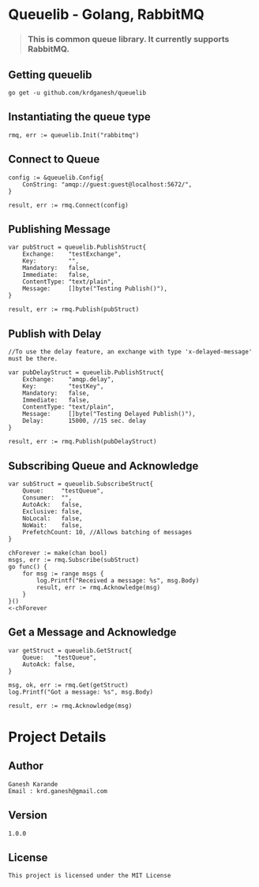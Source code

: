 # Queuelib - Golang, RabbitMQ
>### This is common queue library. It currently supports RabbitMQ.

## Getting queuelib
```
go get -u github.com/krdganesh/queuelib
```

## Instantiating the queue type
```
rmq, err := queuelib.Init("rabbitmq")
```

## Connect to Queue
```
config := &queuelib.Config{
	ConString: "amqp://guest:guest@localhost:5672/",
}

result, err := rmq.Connect(config)
```

## Publishing Message
```
var pubStruct = queuelib.PublishStruct{
	Exchange:    "testExchange",
	Key:         "",
	Mandatory:   false,
	Immediate:   false,
	ContentType: "text/plain",
	Message:     []byte("Testing Publish()"),
}

result, err := rmq.Publish(pubStruct)
```
## Publish with Delay
```
//To use the delay feature, an exchange with type 'x-delayed-message' must be there.

var pubDelayStruct = queuelib.PublishStruct{
	Exchange:    "amqp.delay",
	Key:         "testKey",
	Mandatory:   false,
	Immediate:   false,
	ContentType: "text/plain",
	Message:     []byte("Testing Delayed Publish()"),
	Delay:       15000, //15 sec. delay
}

result, err := rmq.Publish(pubDelayStruct)
```

## Subscribing Queue and Acknowledge
```
var subStruct = queuelib.SubscribeStruct{
	Queue:     "testQueue",
	Consumer:  "",
	AutoAck:   false,
	Exclusive: false,
	NoLocal:   false,
	NoWait:    false,
	PrefetchCount: 10, //Allows batching of messages
}

chForever := make(chan bool)
msgs, err := rmq.Subscribe(subStruct)
go func() {
	for msg := range msgs {
		log.Printf("Received a message: %s", msg.Body)
		result, err := rmq.Acknowledge(msg)
	}
}()
<-chForever
```

## Get a Message and Acknowledge
```
var getStruct = queuelib.GetStruct{
	Queue:   "testQueue",
	AutoAck: false,
}

msg, ok, err := rmq.Get(getStruct)
log.Printf("Got a message: %s", msg.Body)

result, err := rmq.Acknowledge(msg)
```

# Project Details
## Author
```
Ganesh Karande
Email : krd.ganesh@gmail.com
```
## Version
```
1.0.0
```
## License
```
This project is licensed under the MIT License
```

